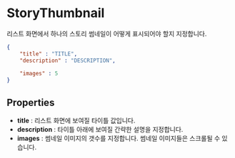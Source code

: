 StoryThumbnail
====
리스트 화면에서 하나의 스토리 썸네일이 어떻게 표시되어야 할지 지정합니다.

```json
{
    "title" : "TITLE",
    "description" : "DESCRIPTION",
    
    "images" : 5
}
```

Properties
----
* __title__ : 리스트 화면에 보여질 타이틀 값입니다.
* __description__ : 타이틀 아래에 보여질 간략한 설명을 지정합니다.
* __images__ : 썸네일 이미지의 갯수를 지정합니다. 썸네일 이미지들은 스크롤될 수 있습니다.